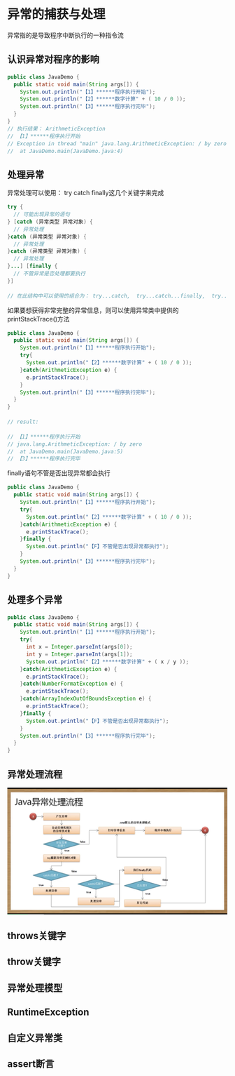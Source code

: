 # 异常的捕获与处理

异常指的是导致程序中断执行的一种指令流


## 认识异常对程序的影响

``` java
public class JavaDemo {
  public static void main(String args[]) {
    System.out.println("【1】******程序执行开始");
    System.out.println("【2】******数字计算" + ( 10 / 0 ));
    System.out.println("【3】******程序执行完毕");
  }
}
// 执行结果： ArithmeticException
// 【1】******程序执行开始
// Exception in thread "main" java.lang.ArithmeticException: / by zero
// 	at JavaDemo.main(JavaDemo.java:4)
```

## 处理异常

异常处理可以使用： try catch finally这几个关键字来完成

``` java
try {
  // 可能出现异常的语句
} [catch (异常类型 异常对象) {
  // 异常处理
}catch (异常类型 异常对象) {
  // 异常处理
}catch (异常类型 异常对象) {
  // 异常处理
}...] [finally {
  // 不管异常是否处理都要执行
}]

// 在此结构中可以使用的组合为： try...catch,  try...catch...finally,  try...finally
```

如果要想获得非常完整的异常信息，则可以使用异常类中提供的printStackTrace()方法

``` java
public class JavaDemo {
  public static void main(String args[]) {
    System.out.println("【1】******程序执行开始");
    try{
      System.out.println("【2】******数字计算" + ( 10 / 0 ));
    }catch(ArithmeticException e) {
      e.printStackTrace();
    }
    System.out.println("【3】******程序执行完毕");
  }
}

// result:

// 【1】******程序执行开始
// java.lang.ArithmeticException: / by zero
// 	at JavaDemo.main(JavaDemo.java:5)
// 【3】******程序执行完毕
```

finally语句不管是否出现异常都会执行

``` java
public class JavaDemo {
  public static void main(String args[]) {
    System.out.println("【1】******程序执行开始");
    try{
      System.out.println("【2】******数字计算" + ( 10 / 0 ));
    }catch(ArithmeticException e) {
      e.printStackTrace();
    }finally {
      System.out.println("【F】不管是否出现异常都执行");
    }
    System.out.println("【3】******程序执行完毕");
  }
}
```

## 处理多个异常

``` java
public class JavaDemo {
  public static void main(String args[]) {
    System.out.println("【1】******程序执行开始");
    try{
      int x = Integer.parseInt(args[0]);
      int y = Integer.parseInt(args[1]);
      System.out.println("【2】******数字计算" + ( x / y ));
    }catch(ArithmeticException e) {
      e.printStackTrace();
    }catch(NumberFormatException e) {
      e.printStackTrace();
    }catch(ArrayIndexOutOfBoundsException e) {
      e.printStackTrace();
    }finally {
      System.out.println("【F】不管是否出现异常都执行");
    }
    System.out.println("【3】******程序执行完毕");
  }
}
```

## 异常处理流程

![异常处理流程](./exception.jpg)

## throws关键字



## throw关键字



## 异常处理模型



## RuntimeException



## 自定义异常类



## assert断言

